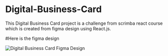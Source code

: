 # Digital-Business-Card
This Digital Business Card project is a challenge from scrimba react course which is created from figma design using React.js.

#Here is the figma design

![Digital Business Card Figma Design](https://user-images.githubusercontent.com/69369304/186140196-5dfc0f52-afe5-4dc0-9adf-fb5a3eefc547.jpg)
